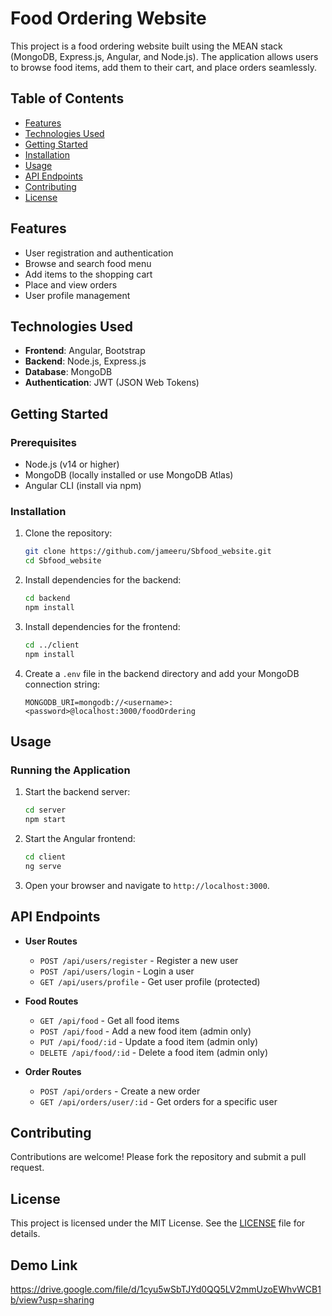 
# Food Ordering Website

This project is a food ordering website built using the MEAN stack (MongoDB, Express.js, Angular, and Node.js). The application allows users to browse food items, add them to their cart, and place orders seamlessly.

## Table of Contents

- [Features](#features)
- [Technologies Used](#technologies-used)
- [Getting Started](#getting-started)
- [Installation](#installation)
- [Usage](#usage)
- [API Endpoints](#api-endpoints)
- [Contributing](#contributing)
- [License](#license)

## Features

- User registration and authentication
- Browse and search food menu
- Add items to the shopping cart
- Place and view orders
- User profile management

## Technologies Used

- **Frontend**: Angular, Bootstrap
- **Backend**: Node.js, Express.js
- **Database**: MongoDB
- **Authentication**: JWT (JSON Web Tokens)

## Getting Started

### Prerequisites

- Node.js (v14 or higher)
- MongoDB (locally installed or use MongoDB Atlas)
- Angular CLI (install via npm)

### Installation

1. Clone the repository:

   ```bash
   git clone https://github.com/jameeru/Sbfood_website.git
   cd Sbfood_website
   ```

2. Install dependencies for the backend:

   ```bash
   cd backend
   npm install
   ```

3. Install dependencies for the frontend:

   ```bash
   cd ../client
   npm install
   ```

4. Create a `.env` file in the backend directory and add your MongoDB connection string:

   ```
   MONGODB_URI=mongodb://<username>:<password>@localhost:3000/foodOrdering
   ```

## Usage

### Running the Application

1. Start the backend server:

   ```bash
   cd server
   npm start
   ```

2. Start the Angular frontend:

   ```bash
   cd client
   ng serve
   ```

3. Open your browser and navigate to `http://localhost:3000`.

## API Endpoints

- **User Routes**
  - `POST /api/users/register` - Register a new user
  - `POST /api/users/login` - Login a user
  - `GET /api/users/profile` - Get user profile (protected)

- **Food Routes**
  - `GET /api/food` - Get all food items
  - `POST /api/food` - Add a new food item (admin only)
  - `PUT /api/food/:id` - Update a food item (admin only)
  - `DELETE /api/food/:id` - Delete a food item (admin only)

- **Order Routes**
  - `POST /api/orders` - Create a new order
  - `GET /api/orders/user/:id` - Get orders for a specific user

## Contributing

Contributions are welcome! Please fork the repository and submit a pull request.

## License

This project is licensed under the MIT License. See the [LICENSE](LICENSE) file for details.

## Demo Link 
https://drive.google.com/file/d/1cyu5wSbTJYd0QQ5LV2mmUzoEWhvWCB1b/view?usp=sharing
